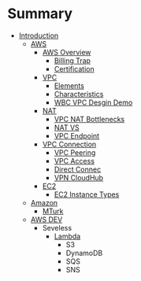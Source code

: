 # Summary

* [Introduction](README.md)
  * [AWS](aws/aws.md)
    * [AWS Overview](aws/overview.md)
      * [Billing Trap](aws/overview/billing-trap.md)
      * [Certification](aws/overview/certification-roadmap.md)
    * [VPC](aws/vpc-amazon-virtual-private-cloud.md)
      * [Elements](aws/vpc-amazon-virtual-private-cloud/elements.md)
      * [Characteristics](aws/vpc-amazon-virtual-private-cloud/characteristics.md)
      * [WBC VPC Desgin Demo](aws/vpc-amazon-virtual-private-cloud/wbc-vpc-desgin-demo.md)
    * [NAT](aws/natgatewaysendpoint.md)
      * [VPC NAT Bottlenecks](aws/natgatewaysendpoint/vpc-nat-bottlenecks.md)
      * [NAT VS](aws/natgatewaysendpoint/nat-vs.md)
      * [VPC Endpoint](aws/natgatewaysendpoint/vpc-endpoint.md)
    * [VPC Connection](aws/vpc-connection.md)
      * [VPC Peering](aws/vpc-connection/vpc-peering.md)
      * [VPC Access](aws/vpc-connection/vpc-access.md)
      * [Direct Connec](aws/vpc-connection/direct-connec.md)
      * [VPN CloudHub](aws/vpc-connection/vpn.md)
    * [EC2](aws/ec2.md)
      * [EC2 Instance Types](aws/ec2/ec2-instance-types.md)
  * [Amazon](amazon/amazon.md)
    * [MTurk ](amazon/mturk.md)
  * [AWS DEV](aws/aws-dev.md)
    * Seveless
      * [Lambda](aws/aws-dev/lambda.md)
        * S3
        * DynamoDB
        * SQS
        * SNS

